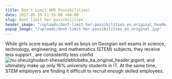 ```yaml
---
title: Don't Limit HER Possibilities!
date: 2017-05-25 11:55:00 +04:00
slug: dont limit her possibilities
header_image: "/uploads/dont-limit-her-possibilities_en_original_header.jpg"
popup_image: "/uploads/dont-limit-her-possibilities_en_original.jpg"
---
```


While girls score equally as well as boys on Georgian exit exams in science, technology, engineering, and mathematics (STEM) subjects, they receive less support<!--more--> , are consistently less confid![nu-sheuzghudavt-shesadzleblobebs_ka_original_header.jpg](/uploads/nu-sheuzghudavt-shesadzleblobebs_ka_original_header.jpg)ent, and ultimately make up only 16% university students in IT. At the same time, STEM employers are finding it difficult to recruit enough skilled employees.